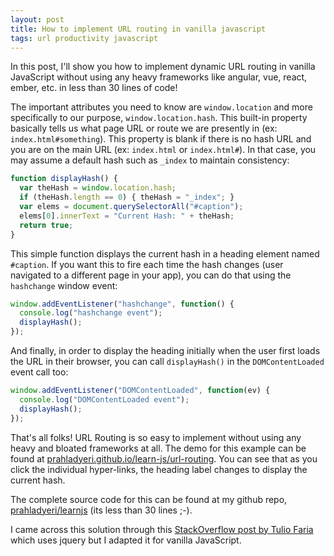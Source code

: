 ```yaml
---
layout: post
title: How to implement URL routing in vanilla javascript
tags: url productivity javascript
---
```


In this post, I'll show you how to implement dynamic URL routing in vanilla JavaScript without using any heavy frameworks like angular, vue, react, ember, etc. in less than 30 lines of code!

The important attributes you need to know are `window.location` and more specifically to our purpose, `window.location.hash`. This built-in property basically tells us what page URL or route we are presently in (ex: `index.html#something`). This property is blank if there is no hash URL and you are on the main URL (ex: `index.html` or `index.html#`). In that case, you may assume a default hash such as `_index` to maintain consistency:

```javascript
function displayHash() {
  var theHash = window.location.hash;
  if (theHash.length == 0) { theHash = "_index"; }
  var elems = document.querySelectorAll("#caption");
  elems[0].innerText = "Current Hash: " + theHash;
  return true;
}
```

This simple function displays the current hash in a heading element named `#caption`. If you want this to fire each time the hash changes (user navigated to a different page in your app), you can do that using the `hashchange` window event:

```javascript
window.addEventListener("hashchange", function() {
  console.log("hashchange event");
  displayHash();
});
```
	
And finally, in order to display the heading initially when the user first loads the URL in their browser, you can call `displayHash()` in the `DOMContentLoaded` event call too:

```javascript
window.addEventListener("DOMContentLoaded", function(ev) {
  console.log("DOMContentLoaded event");
  displayHash();
});
```

That's all folks! URL Routing is so easy to implement without using any heavy and bloated frameworks at all. The demo for this example can be found at [prahladyeri.github.io/learn-js/url-routing](https://prahladyeri.github.io/learn-js/url-routing). You can see that as you click the individual hyper-links, the heading label changes to display the current hash.

The complete source code for this can be found at my github repo, [prahladyeri/learnjs](https://github.com/prahladyeri/learn-js/blob/master/url-routing/index.html) (its less than 30 lines ;-).

I came across this solution through this [StackOverflow post by Tulio Faria](https://stackoverflow.com/a/41426078/849365) which uses jquery but I adapted it for vanilla JavaScript.
